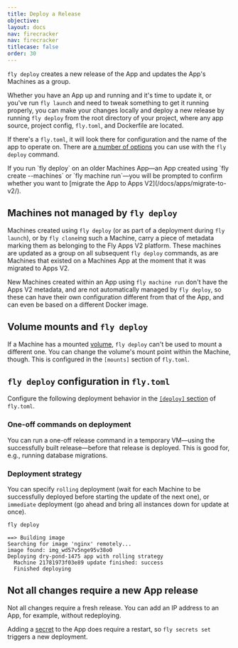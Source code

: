 ```yaml
---
title: Deploy a Release
objective: 
layout: docs
nav: firecracker
nav: firecracker
titlecase: false
order: 30
---
```


`fly deploy` creates a new release of the App and updates the App's Machines as a group.

Whether you have an App up and running and it's time to update it, or you've run `fly launch` and need to tweak something to get it running properly, you can make your changes locally and deploy a new release by running `fly deploy` from the root directory of your project, where any app source, project config, `fly.toml`, and Dockerfile are located. 

If there's a `fly.toml`, it will look there for configuration and the name of the app to operate on. There are [a number of options](/docs/flyctl/deploy/) you can use with the `fly deploy` command.

<div class="callout">
If you run `fly deploy` on an older Machines App&mdash;an App created using `fly create --machines` or `fly machine run`&mdash;you will be prompted to confirm whether you want to [migrate the App to Apps V2](/docs/apps/migrate-to-v2/).
</div>

## Machines not managed by `fly deploy`

Machines created using `fly deploy` (or as part of a deployment during `fly launch`), or by `fly clone`ing such a Machine, carry a piece of metadata marking them as belonging to the Fly Apps V2 platform. These machines are updated as a group on all subsequent `fly deploy` commands, as are Machines that existed on a Machines App at the moment that it was migrated to Apps V2.

New Machines created within an App using `fly machine run` don't have the Apps V2 metadata, and are not automatically managed by `fly deploy`, so these can have their own configuration different from that of the App, and can even be based on a different Docker image.

## Volume mounts and `fly deploy`

If a Machine has a mounted [volume](/docs/reference/volumes/), `fly deploy` can't be used to mount a different one. You can change the volume's mount point within the Machine, though. This is configured in the `[mounts]` section of `fly.toml`.

## `fly deploy` configuration in `fly.toml`

Configure the following deployment behavior in the [`[deploy]` section](/docs/reference/configuration/#the-deploy-section) of `fly.toml`.

### One-off commands on deployment
You can run a one-off release command in a temporary VM&mdash;using the successfully built release&mdash;before that release is deployed. This is good for, e.g., running database migrations.

### Deployment strategy
You can specify `rolling` deployment (wait for each Machine to be successfully deployed before starting the update of the next one), or `immediate` deployment (go ahead and bring all instances down for update at once).




```cmd
fly deploy
```
```out
==> Building image
Searching for image 'nginx' remotely...
image found: img_wd57v5nge95v38o0
Deploying dry-pond-1475 app with rolling strategy
  Machine 21781973f03e89 update finished: success
  Finished deploying
```

## Not all changes require a new App release

Not all changes require a fresh release. You can add an IP address to an App, for example, without redeploying.

Adding a [secret](/docs/reference/secrets/) to the App does require a restart, so `fly secrets set` triggers a new deployment.
